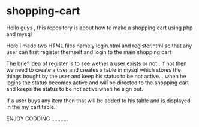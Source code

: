 # shopping-cart
Hello guys , this repository is about how to make a shopping cart using php and mysql 

Here i made two HTML files namely login.html and register.html so that any user can first register themself and login to the main shopping cart

The brief idea of register is to see wether a user exists or not , if not then we need to create a user and creates a table in mysql which stores the things bought by the user and keep his status to be not active...
when he logins the status becomes active and will be directed to the shopping  cart and keeps the status to be not active when he sign out.

If a user buys any item then that will be added to his table and is displayed in the my cart table.


ENJOY CODDING ...........
